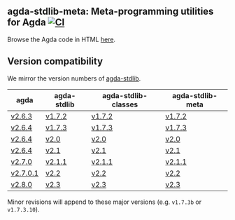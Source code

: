 ## agda-stdlib-meta: Meta-programming utilities for Agda [![CI](https://github.com/agda/agda-stdlib-meta/workflows/CI/badge.svg)](https://github.com/agda/agda-stdlib-meta/actions)

Browse the Agda code in HTML [here](https://agda.github.io/agda-stdlib-meta).

## Version compatibility

We mirror the version numbers of [agda-stdlib](https://github.com/agda/agda-stdlib).

| **agda** | **agda-stdlib** | **agda-stdlib-classes** | **agda-stdlib-meta** |
|----------|-----------------|-------------------------|-----------------|
| [v2.6.3](https://github.com/agda/agda/releases/tag/v2.6.3) | [v1.7.2](https://github.com/agda/agda-stdlib/releases/tag/v1.7.2) | [v1.7.2](https://github.com/agda/agda-stdlib-classes/releases/tag/v1.7.2) | [v1.7.2](https://github.com/agda/agda-stdlib-meta/releases/tag/v1.7.2) |
| [v2.6.4](https://github.com/agda/agda/releases/tag/v2.6.4) | [v1.7.3](https://github.com/agda/agda-stdlib/releases/tag/v1.7.3) | [v1.7.3](https://github.com/agda/agda-stdlib-classes/releases/tag/v1.7.3) | [v1.7.3](https://github.com/agda/agda-stdlib-meta/releases/tag/v1.7.3) |
| [v2.6.4](https://github.com/agda/agda/releases/tag/v2.6.4) | [v2.0](https://github.com/agda/agda-stdlib/releases/tag/v2.0) | [v2.0](https://github.com/agda/agda-stdlib-classes/releases/tag/v2.0) | [v2.0](https://github.com/agda/agda-stdlib-meta/releases/tag/v2.0) |
| [v2.6.4](https://github.com/agda/agda/releases/tag/v2.6.4) | [v2.1](https://github.com/agda/agda-stdlib/releases/tag/v2.1) | [v2.1](https://github.com/agda/agda-stdlib-classes/releases/tag/v2.1) | [v2.1](https://github.com/agda/agda-stdlib-meta/releases/tag/v2.1) |
| [v2.7.0](https://github.com/agda/agda/releases/tag/v2.7.0) | [v2.1.1](https://github.com/agda/agda-stdlib/releases/tag/v2.0) | [v2.1.1](https://github.com/agda/agda-stdlib-classes/releases/tag/v2.1.1) | [v2.1.1](https://github.com/agda/agda-stdlib-meta/releases/tag/v2.1.1) |
| [v2.7.0.1](https://github.com/agda/agda/releases/tag/v2.7.0.1) | [v2.2](https://github.com/agda/agda-stdlib/releases/tag/v2.2) | [v2.2](https://github.com/agda/agda-stdlib-classes/releases/tag/v2.2) | [v2.2](https://github.com/agda/agda-stdlib-meta/releases/tag/v2.2) |
| [v2.8.0](https://github.com/agda/agda/releases/tag/v2.8.0) | [v2.3](https://github.com/agda/agda-stdlib/releases/tag/v2.3) | [v2.3](https://github.com/agda/agda-stdlib-classes/releases/tag/v2.3) | [v2.3](https://github.com/agda/agda-stdlib-meta/releases/tag/v2.3) |

Minor revisions will append to these major versions (e.g. `v1.7.3b` or `v1.7.3.10`).
